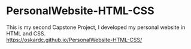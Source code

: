 # PersonalWebsite-HTML-CSS
This is my second Capstone Project, I developed my personal website in HTML and CSS. <br>
https://oskardc.github.io/PersonalWebsite-HTML-CSS/
